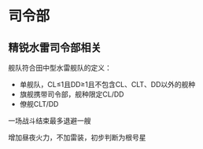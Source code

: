 # 司令部

## 精锐水雷司令部相关

舰队符合田中型水雷舰队的定义： 

* 单舰队，CL≤1且DD≥1且不包含CL、CLT、DD以外的舰种 
* 旗舰携带司令部，舰种限定CL/DD 
* 僚舰CLT/DD 

一场战斗结束最多退避一艘 

增加昼夜火力，不加雷装，初步判断为根号星

